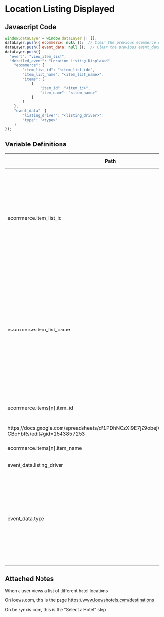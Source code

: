 # Location Listing Displayed

### 

## Javascript Code
```js
window.dataLayer = window.dataLayer || [];
dataLayer.push({ ecommerce: null });  // Clear the previous ecommerce object.
dataLayer.push({ event_data: null });  // Clear the previous event_data object.
dataLayer.push({
  "event": "view_item_list",
  "detailed_event": "Location Listing Displayed",
    "ecommerce": {
        "item_list_id": "<item_list_id>",
        "item_list_name": "<item_list_name>",
        "items": [
            {
                "item_id": "<item_id>",
                "item_name": "<item_name>"
            }
        ]
    },
    "event_data": {
        "listing_driver": "<listing_driver>",
        "type": "<type>"
    }
});
```

## Variable Definitions

|Path|Type|Description|Example|Pattern|Min Length|Max Length|Minimum|Maximum|Multiple Of|
| --- | --- | --- | --- | --- | --- | --- | --- | --- | --- |
|ecommerce.item_list_id|string|The computer-readable machine name of the list the item showed up in \(if sent with a view\_item\_list event\). Use UUID provided by the component if no more specific ID is available.|12345abcde12345|||||||
|ecommerce.item_list_name|string|The human-readable name of the item list the item showed up in \(if sent with a view\_item\_list event\). If one is not available, populate with numerical index of which list this is on the page \(1-indexed\). For filter\_by\_group component, use that value.|filter\_by\_group, recommended\_products, recently\_viewed\_products|||||||
|ecommerce.items[n].item_id|string|Please reference this document to determine the Item ID
https:\/\/docs.google.com\/spreadsheets\/d\/1PDhNOzXI9E7jZ9obejV4owtW3Wtwq66\_IaN-CBoHbRs\/edit\#gid=1543857253|6558, 70561|||||||
|ecommerce.items[n].item_name|string|Item Name \(context-specific\).|jeggings|||||||
|event_data.listing_driver|string|Listing Driver|Onsite Search, Curated Assortment, Navigation|||||||
|event_data.type|string|Captures the methods that bring users to listings \(i.e. Onsite Search, Top Nav, External Link, Category Landing Page\). Does not update if listings are sorted, filtered, or paginated.|Product, Location, Event, Room, Content|||||||

## Attached Notes

<p>When a user views a list of different hotel locations</p>
<p>On loews.com, this is the page <a href="https://www.loewshotels.com/destinations">https://www.loewshotels.com/destinations</a></p>
<p>On be.synxis.com, this is the "Select a Hotel" step</p>
